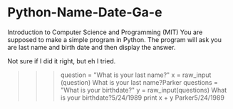 # Python-Name-Date-Ga-e
 Introduction to Computer Science and Programming (MIT)
 You are supposed to make a simple program in Python. The program will ask you are last name and birth date and then display the answer.
 
 Not sure if I did it right, but eh I tried.
 
 >>> question = "What is your last name?"
>>> x = raw_input (question)
What is your last name?Parker
>>> questions = "What is your birthdate?"
>>> y = raw_input(questions)
What is your birthdate?5/24/1989
>>> print x + y
Parker5/24/1989
